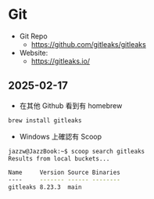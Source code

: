 # Git

- Git Repo
  - https://github.com/gitleaks/gitleaks
- Website:
  - https://gitleaks.io/

## 2025-02-17

- 在其他 Github 看到有 homebrew
```bash
brew install gitleaks
```
- Windows 上確認有 Scoop
```bash
jazzw@JazzBook:~$ scoop search gitleaks
Results from local buckets...

Name     Version Source Binaries
----     ------- ------ --------
gitleaks 8.23.3  main
```
